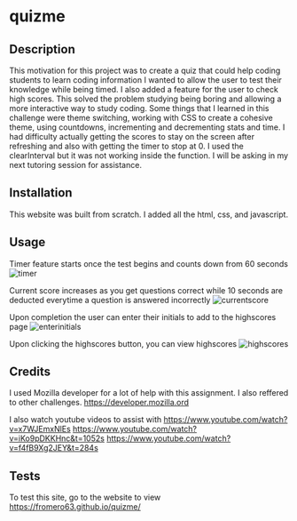 # quizme

## Description

This motivation for this project was to create a quiz that could help coding students to learn coding information
I wanted to allow the user to test their knowledge while being timed.
I also added a feature for the user to check high scores.
This solved the problem studying being boring and allowing a more interactive way to study coding.
Some things that I learned in this challenge were theme switching, working with CSS to create a cohesive theme, using countdowns, incrementing and decrementing stats and time.
I had difficulty actually getting the scores to stay on the screen after refreshing and also with getting the timer to stop at 0. I used the clearInterval but it was not working inside the function. I will be asking in my next tutoring session for assistance.

## Installation

This website was built from scratch. I added all the html, css, and javascript.

## Usage

Timer feature starts once the test begins and counts down from 60 seconds
![timer](https://github.com/FROMERO63/quizme/assets/134673364/62d0c3f5-be7f-4f96-b47c-3f1e79decb9b)

Current score increases as you get questions correct while 10 seconds are deducted everytime a question is answered incorrectly
![currentscore](https://github.com/FROMERO63/quizme/assets/134673364/e30dc86a-89b0-4ef8-9861-49b709ee16da)

Upon completion the user can enter their initials to add to the highscores page
![enterinitials](https://github.com/FROMERO63/quizme/assets/134673364/5c43ba20-76e1-422d-812f-13b0aa3c0774)

Upon clicking the highscores button, you can view highscores
![highscores](https://github.com/FROMERO63/quizme/assets/134673364/b26306dd-6aa9-4d8e-a1d5-4bec84a73214)

## Credits

I used Mozilla developer for a lot of help with this assignment. I also reffered to other challenges.
https://developer.mozilla.ord

I also watch youtube videos to assist with 
https://www.youtube.com/watch?v=x7WJEmxNlEs
https://www.youtube.com/watch?v=iKo9pDKKHnc&t=1052s
https://www.youtube.com/watch?v=f4fB9Xg2JEY&t=284s


## Tests
To test this site, go to the website to view https://fromero63.github.io/quizme/
